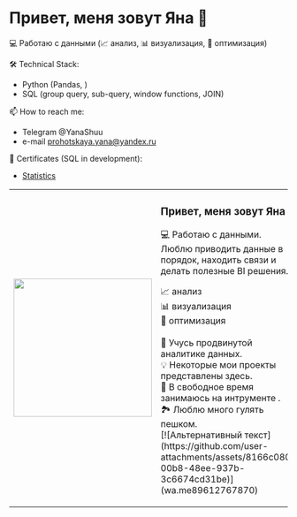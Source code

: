 # Привет, меня зовут Яна 👋 
💻 Работаю с данными (📈 анализ, 📊 визуализация, 🚀 оптимизация) 
          

🛠 Technical Stack:
- Python (Pandas, )
- SQL (group query, sub-query, window functions, JOIN)

📫 How to reach me:
- Telegram @YanaShuu
- e-mail prohotskaya.yana@yandex.ru

🔭 Сertificates (SQL in development):
- [Statistics](https://stepik.org/cert/1975326)


<table>
  <tr>
    <td>
      <img src="https://media.giphy.com/media/3oKIPwoeGErMmaI43C/giphy.gif" width="250">
    </td>
    <td>
      <h3> Привет, меня зовут Яна 👋</h3>
      <p> 💻 Работаю с данными.  <br> Люблю приводить данные в порядок, находить связи и делать полезные BI решения.</p>
      <p>📈 анализ <br> 📊 визуализация<br> 🚀 оптимизация <br>  
           <br>    
         🌱 Учусь продвинутой аналитике данных.<br>
         💡 Некоторые мои проекты представлены здесь.<br>   
         🎹 В свободное время занимаюсь на интрументе .<br>
         🏞  Люблю много гулять пешком.<br>   
         [![Альтернативный текст](https://github.com/user-attachments/assets/8166c080-00b8-48ee-937b-3c6674cd31be)](wa.me89612767870)
      
</p>
    </td>
  </tr>
</table>


<!--
**yanashub/yanashub** is a ✨ _special_ ✨ repository because its `README.md` (this file) appears on your GitHub profile.

Here are some ideas to get you started:

- 🔭 I’m currently working on ...
- 🌱 I’m currently learning ...
- 👯 I’m looking to collaborate on ...
- 🤔 I’m looking for help with ...
- 💬 Ask me about ...
- 📫 How to reach me: ...
- 😄 Pronouns: ...
- ⚡ Fun fact: ...
-->
